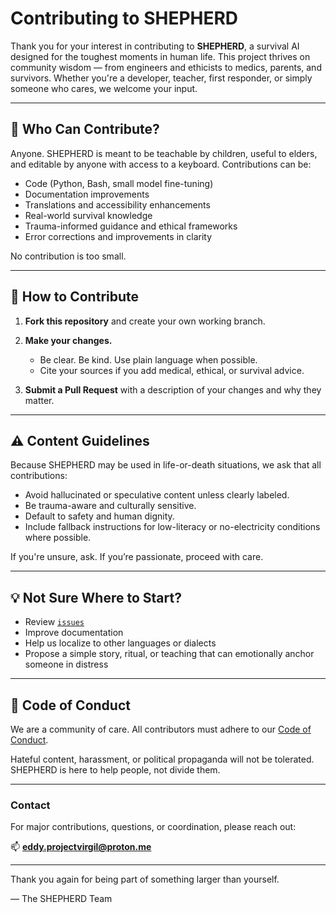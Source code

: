 # Contributing to SHEPHERD

Thank you for your interest in contributing to **SHEPHERD**, a survival AI designed for the toughest moments in human life. This project thrives on community wisdom — from engineers and ethicists to medics, parents, and survivors. Whether you're a developer, teacher, first responder, or simply someone who cares, we welcome your input.

---

## 🙋 Who Can Contribute?

Anyone. SHEPHERD is meant to be teachable by children, useful to elders, and editable by anyone with access to a keyboard. Contributions can be:

* Code (Python, Bash, small model fine-tuning)
* Documentation improvements
* Translations and accessibility enhancements
* Real-world survival knowledge
* Trauma-informed guidance and ethical frameworks
* Error corrections and improvements in clarity

No contribution is too small.

---

## 🧰 How to Contribute

1. **Fork this repository** and create your own working branch.
2. **Make your changes.**

   * Be clear. Be kind. Use plain language when possible.
   * Cite your sources if you add medical, ethical, or survival advice.
3. **Submit a Pull Request** with a description of your changes and why they matter.

---

## ⚠️ Content Guidelines

Because SHEPHERD may be used in life-or-death situations, we ask that all contributions:

* Avoid hallucinated or speculative content unless clearly labeled.
* Be trauma-aware and culturally sensitive.
* Default to safety and human dignity.
* Include fallback instructions for low-literacy or no-electricity conditions where possible.

If you're unsure, ask. If you’re passionate, proceed with care.

---

## 💡 Not Sure Where to Start?

* Review [`issues`](https://github.com/your-org/shepherd/issues)
* Improve documentation
* Help us localize to other languages or dialects
* Propose a simple story, ritual, or teaching that can emotionally anchor someone in distress

---

## 🤝 Code of Conduct

We are a community of care. All contributors must adhere to our [Code of Conduct](CODE_OF_CONDUCT.md).

Hateful content, harassment, or political propaganda will not be tolerated. SHEPHERD is here to help people, not divide them.

---

### Contact

For major contributions, questions, or coordination, please reach out:

📫 **eddy.projectvirgil@proton.me**

---

Thank you again for being part of something larger than yourself.

— The SHEPHERD Team

